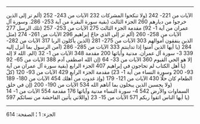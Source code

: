 ------------------------------------------------------------------------

الآيات من 221- 242 (ولا تنكحوا المشركات 232 الآيات من 243- 252 (ألم تر
إلى الذين خرجوا من ديارهم 260 الجزء الثالث (بقية سورة البقرة من آية 253-
286. وسورة آل عمران من آية 1- 92) مقدمة الجزء الثالث 275 الآيات من 253-
257 (تلك الرسل 277 الآيات من 258- 260 (ألم تر إلى الذي حاجّ إبراهيم 296
الآيات من 261- 274 (مثل الذين ينفقون أموالهم 303 الآيات من 275- 281
(الذين يأكلون الربا 317 الآيات من 282- 284 (يا أيها الذين آمنوا إذا
تداينتم 333 الآيات من 285- 286 (آمن الرسول بما أنزل إليه 339 3- سورة آل
عمران. مدنية وآياتها 200 مقدمة 348 الآيات من 1- 32 (الم. الله لا إله إلا
هو الحي القيوم 360 الآيات من 33- 64 (إن الله اصطفى آدم 388 الآيات من 65-
92 (يا أهل الكتاب لم تحاجون في إبراهيم 407 الجزء الرابع (بقية سورة آل
عمران من آية 93- 200 وسورة النساء من آية 1- 23) مقدمة الجزء الرابع 429
الآيات من 93- 120 (كلّ الطعام كان حلّا 430 الآيات من 121- 179 (وإذ غدوت من
أهلك 454 الآيات من 180- 189 (ولا يحسبن الذين يبخلون بما آتاهم الله 534
الآيات من 190- 200 (إن في خلق السماوات والأرض 542 4- سورة النساء مدنية
وآياتها 176 مقدمة 554 الآيات من 1- 14 (يا أيها الناس اتقوا ربكم 571
الآيات من 15- 23 (واللاتي يأتين الفاحشة من نسائكم 597

------------------------------------------------------------------------

الجزء: 1 ¦ الصفحة: 614
